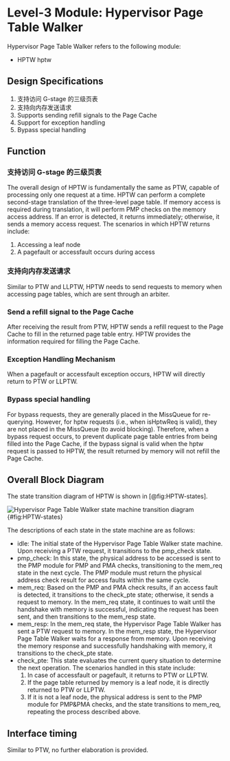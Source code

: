 
# Level-3 Module: Hypervisor Page Table Walker

Hypervisor Page Table Walker refers to the following module:

* HPTW hptw

## Design Specifications

1. 支持访问 G-stage 的三级页表
2. 支持向内存发送请求
3. Supports sending refill signals to the Page Cache
4. Support for exception handling
5. Bypass special handling

## Function

### 支持访问 G-stage 的三级页表

The overall design of HPTW is fundamentally the same as PTW, capable of
processing only one request at a time. HPTW can perform a complete second-stage
translation of the three-level page table. If memory access is required during
translation, it will perform PMP checks on the memory access address. If an
error is detected, it returns immediately; otherwise, it sends a memory access
request. The scenarios in which HPTW returns include:

1. Accessing a leaf node
2. A pagefault or accessfault occurs during access

### 支持向内存发送请求

Similar to PTW and LLPTW, HPTW needs to send requests to memory when accessing
page tables, which are sent through an arbiter.

### Send a refill signal to the Page Cache

After receiving the result from PTW, HPTW sends a refill request to the Page
Cache to fill in the returned page table entry. HPTW provides the information
required for filling the Page Cache.

### Exception Handling Mechanism

When a pagefault or accessfault exception occurs, HPTW will directly return to
PTW or LLPTW.

### Bypass special handling

For bypass requests, they are generally placed in the MissQueue for re-querying.
However, for hptw requests (i.e., when isHptwReq is valid), they are not placed
in the MissQueue (to avoid blocking). Therefore, when a bypass request occurs,
to prevent duplicate page table entries from being filled into the Page Cache,
if the bypass signal is valid when the hptw request is passed to HPTW, the
result returned by memory will not refill the Page Cache.

## Overall Block Diagram

The state transition diagram of HPTW is shown in [@fig:HPTW-states].

![Hypervisor Page Table Walker state machine transition
diagram](../figure/image43.jpeg){#fig:HPTW-states}

The descriptions of each state in the state machine are as follows:

* idle: The initial state of the Hypervisor Page Table Walker state machine.
  Upon receiving a PTW request, it transitions to the pmp_check state.
* pmp_check: In this state, the physical address to be accessed is sent to the
  PMP module for PMP and PMA checks, transitioning to the mem_req state in the
  next cycle. The PMP module must return the physical address check result for
  access faults within the same cycle.
* mem_req: Based on the PMP and PMA check results, if an access fault is
  detected, it transitions to the check_pte state; otherwise, it sends a request
  to memory. In the mem_req state, it continues to wait until the handshake with
  memory is successful, indicating the request has been sent, and then
  transitions to the mem_resp state.
* mem_resp: In the mem_req state, the Hypervisor Page Table Walker has sent a
  PTW request to memory. In the mem_resp state, the Hypervisor Page Table Walker
  waits for a response from memory. Upon receiving the memory response and
  successfully handshaking with memory, it transitions to the check_pte state.
* check_pte: This state evaluates the current query situation to determine the
  next operation. The scenarios handled in this state include:
    1. In case of accessfault or pagefault, it returns to PTW or LLPTW.
    2. If the page table returned by memory is a leaf node, it is directly
       returned to PTW or LLPTW.
    3. If it is not a leaf node, the physical address is sent to the PMP module
       for PMP&PMA checks, and the state transitions to mem_req, repeating the
       process described above.

## Interface timing

Similar to PTW, no further elaboration is provided.
